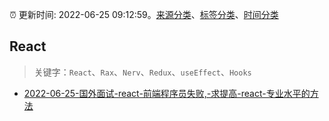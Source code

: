 :alarm_clock: 更新时间: 2022-06-25 09:12:59。[来源分类](../README.md)、[标签分类](../TAGS.md)、[时间分类](../TIMELINE.md)

## React


> 关键字：`React`、`Rax`、`Nerv`、`Redux`、`useEffect`、`Hooks`



- [2022-06-25-国外面试-react-前端程序员失败,-求提高-react-专业水平的方法](https://www.v2ex.com/t/862130) 